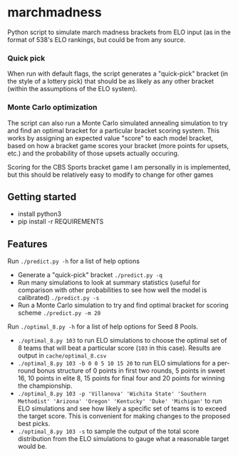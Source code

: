 marchmadness
============

Python script to simulate march madness brackets from ELO input (as in the format of 538's ELO rankings, but could be from any source.

### Quick pick
When run with default flags, the script generates a "quick-pick" bracket (in the style of a lottery pick) that should be as likely as any other bracket (within the assumptions of the ELO system).

### Monte Carlo optimization
The script can also run a Monte Carlo simulated annealing simulation to try and find an optimal bracket for a particular bracket scoring system. This works by assigning an expected value "score" to each model bracket, based on how a bracket game scores your bracket (more points for upsets, etc.) and the probability of those upsets actually occuring.

Scoring for the CBS Sports bracket game I am personally in is implemented, but this should be relatively easy to modify to change for other games

## Getting started
* install python3
* pip install -r REQUIREMENTS

## Features
Run `./predict.py -h` for a list of help options
* Generate a "quick-pick" bracket
`./predict.py -q`
* Run many simulations to look at summary statistics (useful for comparison with other probabilities to see how well the model is calibrated)
`./predict.py -s`
* Run a Monte Carlo simulation to try and find optimal bracket for scoring scheme
`./predict.py -m 20`

Run `./optimal_8.py -h` for a list of help options for Seed 8 Pools.
* `./optimal_8.py 103` to run ELO simulations to choose the optimal set of 8 teams that will beat a particular score (`103` in this case). Results are output in `cache/optimal_8.csv`
* `./optimal_8.py 103 -b 0 0 5 10 15 20` to run ELO simulations for a per-round bonus structure of 0 points in first two rounds, 5 points in sweet 16, 10 points in elite 8, 15 points for final four and 20 points for winning the championship.
* `./optimal_8.py 103 -p 'Villanova' 'Wichita State' 'Southern Methodist' 'Arizona' 'Oregon' 'Kentucky' 'Duke' 'Michigan'` to run ELO simulations and see how likely a specific set of teams is to exceed the target score. This is convenient for making changes to the proposed best picks.
* `./optimal_8.py 103 -s` to sample the output of the total score distribution from the ELO simulations to gauge what a reasonable target would be.
